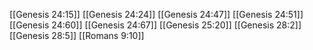 [[Genesis 24:15]]
[[Genesis 24:24]]
[[Genesis 24:47]]
[[Genesis 24:51]]
[[Genesis 24:60]]
[[Genesis 24:67]]
[[Genesis 25:20]]
[[Genesis 28:2]]
[[Genesis 28:5]]
[[Romans 9:10]]
